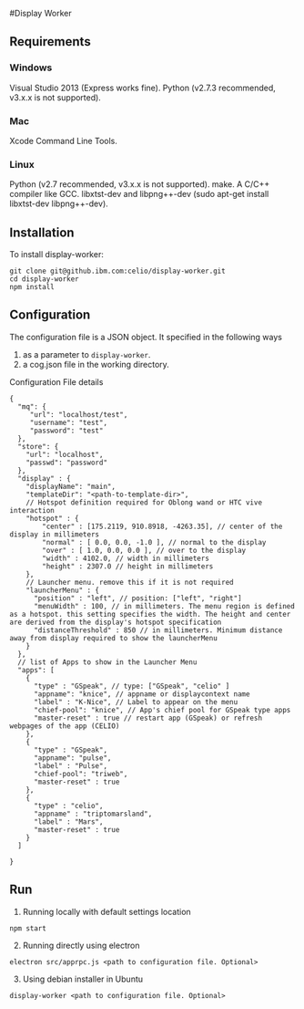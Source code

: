 #Display Worker

## Requirements
### Windows
Visual Studio 2013 (Express works fine).
Python (v2.7.3 recommended, v3.x.x is not supported).
### Mac
Xcode Command Line Tools.
### Linux
Python (v2.7 recommended, v3.x.x is not supported).
make.
A C/C++ compiler like GCC.
libxtst-dev and libpng++-dev (sudo apt-get install libxtst-dev libpng++-dev).


## Installation
To install display-worker:
```
git clone git@github.ibm.com:celio/display-worker.git
cd display-worker
npm install
```

## Configuration
The configuration file is a JSON object. It specified in the following ways
1. <The absolute or relative path to the configuration file> as a parameter to `display-worker`.
2. a cog.json file in the working directory. 

Configuration File details
```
{
  "mq": {
     "url": "localhost/test",
     "username": "test",
     "password": "test"
  },
  "store": {
    "url": "localhost",
    "passwd": "password" 
  },
  "display" : {
    "displayName": "main",
    "templateDir": "<path-to-template-dir>",
    // Hotspot definition required for Oblong wand or HTC vive interaction
    "hotspot" : {
        "center" : [175.2119, 910.8918, -4263.35], // center of the display in millimeters
        "normal" : [ 0.0, 0.0, -1.0 ], // normal to the display
        "over" : [ 1.0, 0.0, 0.0 ], // over to the display
        "width" : 4102.0, // width in millimeters
        "height" : 2307.0 // height in millimeters
    },
    // Launcher menu. remove this if it is not required
    "launcherMenu" : {
      "position" : "left", // position: ["left", "right"]
      "menuWidth" : 100, // in millimeters. The menu region is defined as a hotspot. this setting specifies the width. The height and center are derived from the display's hotspot specification
      "distanceThreshold" : 850 // in millimeters. Minimum distance away from display required to show the launcherMenu 
    }
  },
  // list of Apps to show in the Launcher Menu
  "apps": [
    {
      "type" : "GSpeak", // type: ["GSpeak", "celio" ]
      "appname": "knice", // appname or displaycontext name
      "label" : "K-Nice", // Label to appear on the menu
      "chief-pool": "knice", // App's chief pool for GSpeak type apps
      "master-reset" : true // restart app (GSpeak) or refresh webpages of the app (CELIO)
    },
    {
      "type" : "GSpeak",
      "appname": "pulse",
      "label" : "Pulse",
      "chief-pool": "triweb",
      "master-reset" : true
    },
    {
      "type" : "celio",
      "appname" : "triptomarsland",
      "label" : "Mars",
      "master-reset" : true
    }
  ]

}

```


## Run
1. Running locally with default settings location
```
npm start
```

2. Running directly using electron

```
electron src/apprpc.js <path to configuration file. Optional>
```

3. Using debian installer in Ubuntu
```
display-worker <path to configuration file. Optional>
```